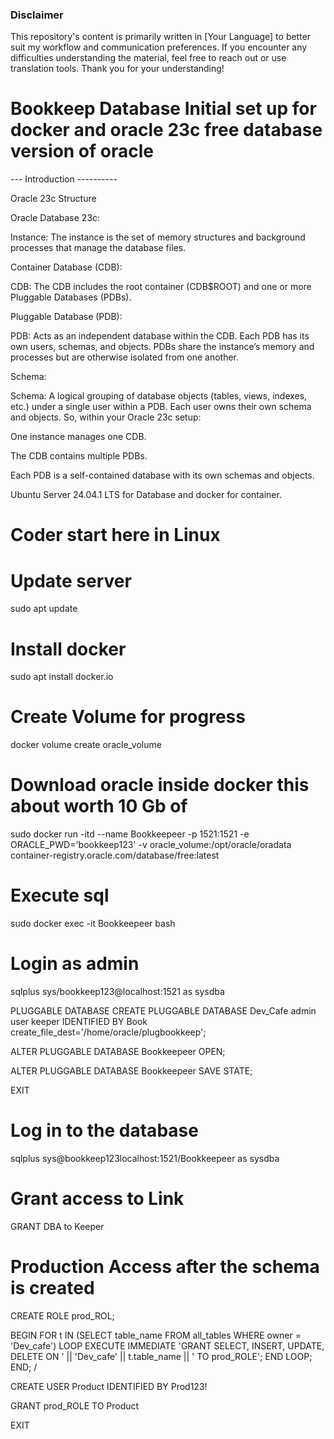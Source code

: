 ### Disclaimer
This repository's content is primarily written in [Your Language] to better suit my workflow and communication preferences. If you encounter any difficulties understanding the material, feel free to reach out or use translation tools. Thank you for your understanding!


# Bookkeep Database Initial set up for docker and oracle 23c free database version of oracle

--- Introduction ----------

Oracle 23c Structure

Oracle Database 23c:

Instance: The instance is the set of memory structures and background processes that manage the database files.

Container Database (CDB):

CDB: The CDB includes the root container (CDB$ROOT) and one or more Pluggable Databases (PDBs).

Pluggable Database (PDB):

PDB: Acts as an independent database within the CDB. Each PDB has its own users, schemas, and objects. PDBs share the instance’s memory and processes but are otherwise isolated from one another.

Schema:

Schema: A logical grouping of database objects (tables, views, indexes, etc.) under a single user within a PDB. Each user owns their own schema and objects. So, within your Oracle 23c setup:

One instance manages one CDB.

The CDB contains multiple PDBs.

Each PDB is a self-contained database with its own schemas and objects.

Ubuntu Server 24.04.1 LTS for Database and docker for container.

# Coder start here in Linux 
# Update server

sudo apt update


#  Install docker

sudo apt install docker.io


# Create Volume for progress 

docker volume create oracle_volume


 #  Download oracle inside docker this about worth 10 Gb of

sudo docker run -itd --name Bookkeepeer -p 1521:1521 -e ORACLE_PWD='bookkeep123' -v oracle_volume:/opt/oracle/oradata container-registry.oracle.com/database/free:latest

 #  Execute sql

sudo docker exec -it Bookkeepeer bash


#  Login as admin 

sqlplus sys/bookkeep123@localhost:1521 as sysdba


PLUGGABLE DATABASE CREATE PLUGGABLE DATABASE Dev_Cafe admin user keeper IDENTIFIED BY Book create_file_dest='/home/oracle/plugbookkeep';

ALTER PLUGGABLE DATABASE Bookkeepeer OPEN; 

ALTER PLUGGABLE DATABASE Bookkeepeer SAVE STATE; 

EXIT


 #  Log in to the database

sqlplus sys@bookkeep123localhost:1521/Bookkeepeer as sysdba


 # Grant access to Link 

GRANT DBA to Keeper


 #  Production Access after the schema is created

CREATE ROLE prod_ROL;

BEGIN FOR t IN (SELECT table_name FROM all_tables WHERE owner = 'Dev_cafe') LOOP EXECUTE IMMEDIATE 'GRANT SELECT, INSERT, UPDATE, DELETE ON ' || 'Dev_cafe' || t.table_name || ' TO prod_ROLE'; END LOOP; END; /

CREATE USER Product IDENTIFIED BY Prod123!

GRANT prod_ROLE TO Product

EXIT



